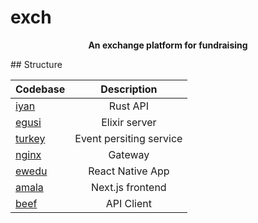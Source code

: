 # exch


<p align="center">
  <strong>An exchange platform for fundraising</strong>
</p>
## Structure

| Codebase              |      Description          |
| :-------------------- | :-----------------------: |
| [iyan](iyan)          |      Rust API             |
| [egusi](egusi)        |       Elixir server       |
| [turkey](turkey)      | Event persiting service   |
| [nginx](ngnix)        |       Gateway             |
| [ewedu](ewedu)        |   React Native App        |
| [amala](amala)        |   Next.js frontend        |
| [beef](beef)          |      API Client           |
